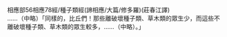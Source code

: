 相應部56相應78經/種子類經(諦相應/大篇/修多羅)(莊春江譯)  
……（中略）「同樣的，比丘們！那些離破壞種子類、草木類的眾生少，而這些不離破壞種子類、草木類的眾生較多，……（中略）。」  
  
  
